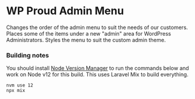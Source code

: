 # WP Proud Admin Menu

Changes the order of the admin menu to suit the needs of our customers. Places some of the items under a new "admin" area for WordPress Administrators. Styles the menu to suit the custom admin theme.

### Building notes
You should install [Node Version Manager](https://github.com/nvm-sh/nvm) to run
the commands below and work on Node v12 for this build. This uses Laravel Mix to build everything.

```
nvm use 12
npx mix
```
